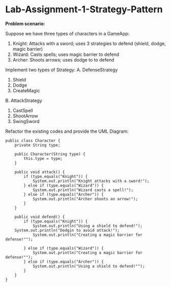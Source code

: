 # Lab-Assignment-1-Strategy-Pattern

**Problem scenario:**

Suppose we have three types of characters in a GameApp:

  1. Knight: Attacks with a sword; uses 3 strategies to defend (shield, dodge, magic barrier)
  2. Wizard: Casts spells; uses magic barrier to defend
  3. Archer: Shoots arrows; uses dodge to to defend

Implement two types of Strategy:
A. DefenseStrategy
  1. Shield
  2. Dodge
  3. CreateMagic

B. AttackStrategy
  1.  CastSpell
  2.  ShootArrow
  3.  SwingSword  

Refactor the existing codes and provide the UML Diagram:

    public class Character {
        private String type;
    
        public Character(String type) {
            this.type = type;
        }
    
        public void attack() {
            if (type.equals("Knight")) {
                System.out.println("Knight attacks with a sword!");
            } else if (type.equals("Wizard")) {
                System.out.println("Wizard casts a spell!");
            } else if (type.equals("Archer")) {
                System.out.println("Archer shoots an arrow!");
            }
        }
    
        public void defend() {
            if (type.equals("Knight")) {
                System.out.println("Using a shield to defend!");
    	System.out.println("Dodgin to avoid attack!");
                System.out.println("Creating a magic barrier for defense!"");		
    
            } else if (type.equals("Wizard")) {
                System.out.println("Creating a magic barrier for defense!"");
            } else if (type.equals("Archer")) {
                System.out.println("Using a shield to defend!"");
            }
        }
    }
